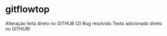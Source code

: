 # gitflowtop

Alteração feita direto no GITHUB (2)
Bug resolvido
Texto adicionado direto no GITHUB!
